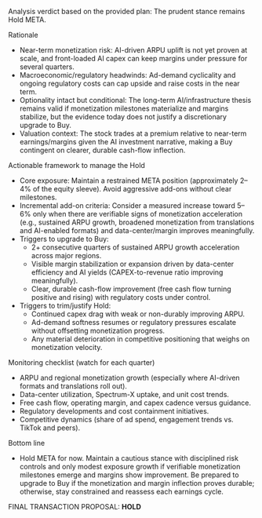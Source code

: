 Analysis verdict based on the provided plan: The prudent stance remains Hold META.

Rationale
- Near-term monetization risk: AI-driven ARPU uplift is not yet proven at scale, and front-loaded AI capex can keep margins under pressure for several quarters.
- Macroeconomic/regulatory headwinds: Ad-demand cyclicality and ongoing regulatory costs can cap upside and raise costs in the near term.
- Optionality intact but conditional: The long-term AI/infrastructure thesis remains valid if monetization milestones materialize and margins stabilize, but the evidence today does not justify a discretionary upgrade to Buy.
- Valuation context: The stock trades at a premium relative to near-term earnings/margins given the AI investment narrative, making a Buy contingent on clearer, durable cash-flow inflection.

Actionable framework to manage the Hold
- Core exposure: Maintain a restrained META position (approximately 2–4% of the equity sleeve). Avoid aggressive add-ons without clear milestones.
- Incremental add-on criteria: Consider a measured increase toward 5–6% only when there are verifiable signs of monetization acceleration (e.g., sustained ARPU growth, broadened monetization from translations and AI-enabled formats) and data-center/margin improves meaningfully.
- Triggers to upgrade to Buy: 
  - 2+ consecutive quarters of sustained ARPU growth acceleration across major regions.
  - Visible margin stabilization or expansion driven by data-center efficiency and AI yields (CAPEX-to-revenue ratio improving meaningfully).
  - Clear, durable cash-flow improvement (free cash flow turning positive and rising) with regulatory costs under control.
- Triggers to trim/justify Hold: 
  - Continued capex drag with weak or non-durably improving ARPU.
  - Ad-demand softness resumes or regulatory pressures escalate without offsetting monetization progress.
  - Any material deterioration in competitive positioning that weighs on monetization velocity.

Monitoring checklist (watch for each quarter)
- ARPU and regional monetization growth (especially where AI-driven formats and translations roll out).
- Data-center utilization, Spectrum-X uptake, and unit cost trends.
- Free cash flow, operating margin, and capex cadence versus guidance.
- Regulatory developments and cost containment initiatives.
- Competitive dynamics (share of ad spend, engagement trends vs. TikTok and peers).

Bottom line
- Hold META for now. Maintain a cautious stance with disciplined risk controls and only modest exposure growth if verifiable monetization milestones emerge and margins show improvement. Be prepared to upgrade to Buy if the monetization and margin inflection proves durable; otherwise, stay constrained and reassess each earnings cycle.

FINAL TRANSACTION PROPOSAL: **HOLD**